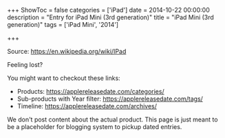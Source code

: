 +++
ShowToc = false
categories = ['iPad']
date = 2014-10-22 00:00:00
description = "Entry for iPad Mini (3rd generation)"
title = "iPad Mini (3rd generation)"
tags = ['iPad Mini', '2014']

+++

Source: https://en.wikipedia.org/wiki/IPad

Feeling lost?

You might want to checkout these links:
- Products: https://applereleasedate.com/categories/
- Sub-products with Year filter: https://applereleasedate.com/tags/
- Timeline: https://applereleasedate.com/archives/

We don't post content about the actual product. 
This page is just meant to be a placeholder for blogging system to pickup dated entries. 


